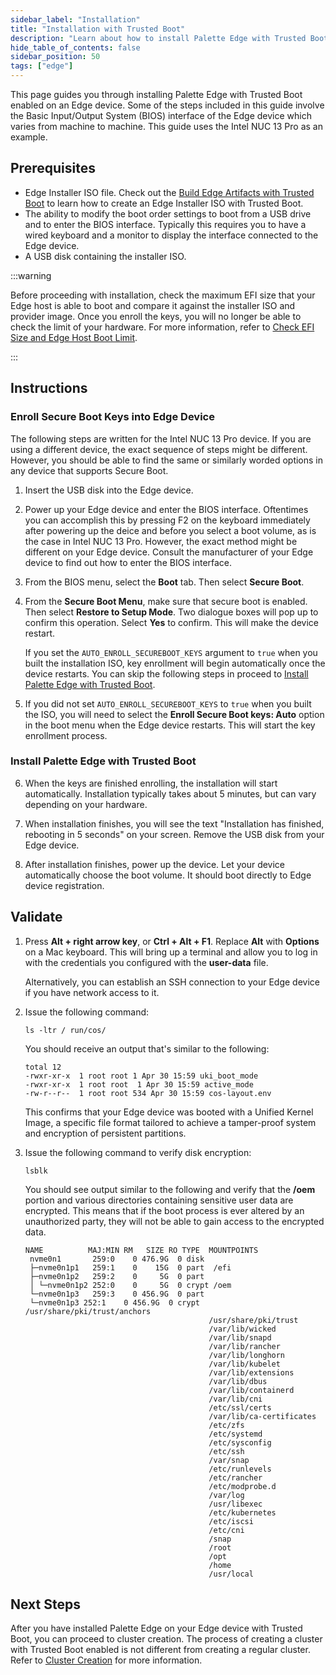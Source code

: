 ```yaml
---
sidebar_label: "Installation"
title: "Installation with Trusted Boot"
description: "Learn about how to install Palette Edge with Trusted Boot on your Edge device."
hide_table_of_contents: false
sidebar_position: 50
tags: ["edge"]
---
```


This page guides you through installing Palette Edge with Trusted Boot enabled on an Edge device. Some of the steps
included in this guide involve the Basic Input/Output System (BIOS) interface of the Edge device which varies from
machine to machine. This guide uses the Intel NUC 13 Pro as an example.

## Prerequisites

- Edge Installer ISO file. Check out the [Build Edge Artifacts with Trusted Boot](../edgeforge/build-trusted-iso.md) to
  learn how to create an Edge Installer ISO with Trusted Boot.
- The ability to modify the boot order settings to boot from a USB drive and to enter the BIOS interface. Typically this
  requires you to have a wired keyboard and a monitor to display the interface connected to the Edge device.
- A USB disk containing the installer ISO.

:::warning

Before proceeding with installation, check the maximum EFI size that your Edge host is able to boot and compare it
against the installer ISO and provider image. Once you enroll the keys, you will no longer be able to check the limit of
your hardware. For more information, refer to
[Check EFI Size and Edge Host Boot Limit](../edgeforge/check-efi-limit.md).

:::

## Instructions

### Enroll Secure Boot Keys into Edge Device

The following steps are written for the Intel NUC 13 Pro device. If you are using a different device, the exact sequence
of steps might be different. However, you should be able to find the same or similarly worded options in any device that
supports Secure Boot.

1. Insert the USB disk into the Edge device.

2. Power up your Edge device and enter the BIOS interface. Oftentimes you can accomplish this by pressing F2 on the
   keyboard immediately after powering up the deice and before you select a boot volume, as is the case in Intel NUC 13
   Pro. However, the exact method might be different on your Edge device. Consult the manufacturer of your Edge device
   to find out how to enter the BIOS interface.

3. From the BIOS menu, select the **Boot** tab. Then select **Secure Boot**.

4. From the **Secure Boot Menu**, make sure that secure boot is enabled. Then select **Restore to Setup Mode**. Two
   dialogue boxes will pop up to confirm this operation. Select **Yes** to confirm. This will make the device restart.

   If you set the `AUTO_ENROLL_SECUREBOOT_KEYS` argument to `true` when you built the installation ISO, key enrollment
   will begin automatically once the device restarts. You can skip the following steps in proceed to
   [Install Palette Edge with Trusted Boot](#install-palette-edge-with-trusted-boot).

5. If you did not set `AUTO_ENROLL_SECUREBOOT_KEYS` to `true` when you built the ISO, you will need to select the
   **Enroll Secure Boot keys: Auto** option in the boot menu when the Edge device restarts. This will start the key
   enrollment process.

### Install Palette Edge with Trusted Boot

6. When the keys are finished enrolling, the installation will start automatically. Installation typically takes about 5
   minutes, but can vary depending on your hardware.

7. When installation finishes, you will see the text "Installation has finished, rebooting in 5 seconds" on your screen.
   Remove the USB disk from your Edge device.

8. After installation finishes, power up the device. Let your device automatically choose the boot volume. It should
   boot directly to Edge device registration.

## Validate

1. Press **Alt + right arrow key**, or **Ctrl + Alt + F1**. Replace **Alt** with **Options** on a Mac keyboard. This
   will bring up a terminal and allow you to log in with the credentials you configured with the **user-data** file.

   Alternatively, you can establish an SSH connection to your Edge device if you have network access to it.

2. Issue the following command:

   ```shell
   ls -ltr / run/cos/
   ```

   You should receive an output that's similar to the following:

   ```
   total 12
   -rwxr-xr-x  1 root root 1 Apr 30 15:59 uki_boot_mode
   -rwxr-xr-x  1 root root  1 Apr 30 15:59 active_mode
   -rw-r--r--  1 root root 534 Apr 30 15:59 cos-layout.env
   ```

   This confirms that your Edge device was booted with a Unified Kernel Image, a specific file format tailored to
   achieve a tamper-proof system and encryption of persistent partitions.

3. Issue the following command to verify disk encryption:

   ```shell
   lsblk
   ```

   You should see output similar to the following and verify that the **/oem** portion and various directories
   containing sensitive user data are encrypted. This means that if the boot process is ever altered by an unauthorized
   party, they will not be able to gain access to the encrypted data.

   ```hideClipboard
   NAME          MAJ:MIN RM   SIZE RO TYPE  MOUNTPOINTS
    nvme0n1       259:0    0 476.9G  0 disk
    ├─nvme0n1p1   259:1    0    15G  0 part  /efi
    ├─nvme0n1p2   259:2    0     5G  0 part
    │ └─nvme0n1p2 252:0    0     5G  0 crypt /oem
    └─nvme0n1p3   259:3    0 456.9G  0 part
    └─nvme0n1p3 252:1    0 456.9G  0 crypt /usr/share/pki/trust/anchors
                                            /usr/share/pki/trust
                                            /var/lib/wicked
                                            /var/lib/snapd
                                            /var/lib/rancher
                                            /var/lib/longhorn
                                            /var/lib/kubelet
                                            /var/lib/extensions
                                            /var/lib/dbus
                                            /var/lib/containerd
                                            /var/lib/cni
                                            /etc/ssl/certs
                                            /var/lib/ca-certificates
                                            /etc/zfs
                                            /etc/systemd
                                            /etc/sysconfig
                                            /etc/ssh
                                            /var/snap
                                            /etc/runlevels
                                            /etc/rancher
                                            /etc/modprobe.d
                                            /var/log
                                            /usr/libexec
                                            /etc/kubernetes
                                            /etc/iscsi
                                            /etc/cni
                                            /snap
                                            /root
                                            /opt
                                            /home
                                            /usr/local
   ```

## Next Steps

After you have installed Palette Edge on your Edge device with Trusted Boot, you can proceed to cluster creation. The
process of creating a cluster with Trusted Boot enabled is not different from creating a regular cluster. Refer to
[Cluster Creation](../../site-deployment/site-installation/cluster-deployment.md) for more information.
